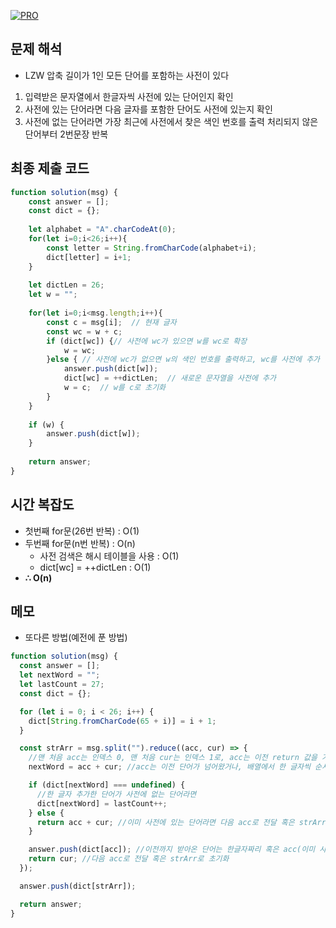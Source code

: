 [![PRO]][Link]

## 문제 해석

- LZW 압축
길이가 1인 모든 단어를 포함하는 사전이 있다
1. 입력받은 문자열에서 한글자씩 사전에 있는 단어인지 확인
2. 사전에 있는 단어라면
      다음 글자를 포함한 단어도 사전에 있는지 확인
3. 사전에 없는 단어라면
     가장 최근에 사전에서 찾은 색인 번호를 출력
     처리되지 않은 단어부터 2번문장 반복

## 최종 제출 코드

```js
function solution(msg) {
    const answer = [];
    const dict = {};
    
    let alphabet = "A".charCodeAt(0);
    for(let i=0;i<26;i++){
        const letter = String.fromCharCode(alphabet+i);
        dict[letter] = i+1;
    }
    
    let dictLen = 26;
    let w = "";
    
    for(let i=0;i<msg.length;i++){
        const c = msg[i];  // 현재 글자
        const wc = w + c;
        if (dict[wc]) {// 사전에 wc가 있으면 w를 wc로 확장
            w = wc;
        }else { // 사전에 wc가 없으면 w의 색인 번호를 출력하고, wc를 사전에 추가
            answer.push(dict[w]);
            dict[wc] = ++dictLen;  // 새로운 문자열을 사전에 추가
            w = c;  // w를 c로 초기화
        }
    }
        
    if (w) {
        answer.push(dict[w]);
    }
    
    return answer;
}
```

## 시간 복잡도

- 첫번째 for문(26번 반복) : O(1)
- 두번째 for문(n번 반복) : O(n)
  - 사전 검색은 해시 테이블을 사용 : O(1)
  - dict[wc] = ++dictLen : O(1)
-   **∴ O(n)**

## 메모
- 또다른 방법(예전에 푼 방법)
```js
function solution(msg) {
  const answer = [];
  let nextWord = "";
  let lastCount = 27;
  const dict = {};

  for (let i = 0; i < 26; i++) {
    dict[String.fromCharCode(65 + i)] = i + 1;
  }

  const strArr = msg.split("").reduce((acc, cur) => {
    //맨 처음 acc는 인덱스 0, 맨 처음 cur는 인덱스 1로, acc는 이전 return 값을 가지게 되고, cur는 인덱스 1씩 증가.
    nextWord = acc + cur; //acc는 이전 단어가 넘어왔거나, 배열에서 한 글자씩 순서대로 acc로 설정됨.

    if (dict[nextWord] === undefined) {
      //한 글자 추가한 단어가 사전에 없는 단어라면
      dict[nextWord] = lastCount++;
    } else {
      return acc + cur; //이미 사전에 있는 단어라면 다음 acc로 전달 혹은 strArr로 초기화
    }

    answer.push(dict[acc]); //이전까지 받아온 단어는 한글자짜리 혹은 acc(이미 사전에 있는 단어)이기 때문에 사전에서 인덱스 값을 꺼내준다.
    return cur; //다음 acc로 전달 혹은 strArr로 초기화
  });

  answer.push(dict[strArr]);

  return answer;
}
```

<!---------------------------------------------------------------------------->

[PRO]: https://github.com/GoSSaChin/algorithm-js/assets/107768516/67c43b52-bc3f-4571-a249-5519021afbb0
[Link]: https://school.programmers.co.kr/learn/courses/30/lessons/17684
